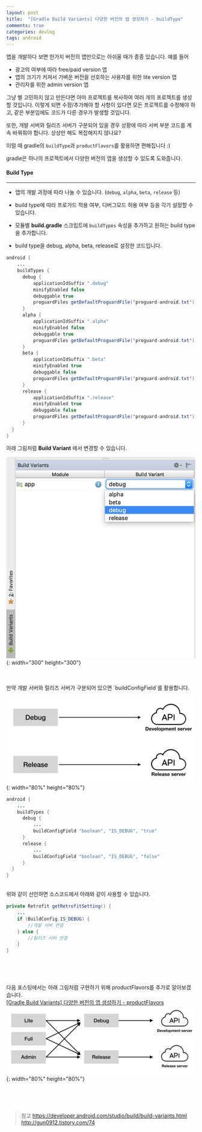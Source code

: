 ```yaml
---
layout: post
title:  "[Gradle Build Variants] 다양한 버전의 앱 생성하기 - buildType"
comments: true
categories: devlog
tags: android
---
```


앱을 개발하다 보면 한가지 버전의 앱만으로는 아쉬울 때가 종종 있습니다. 예를 들어
- 광고의 여부에 따라 free/paid version 앱
- 앱의 크기가 커져서 가벼운 버전을 선호하는 사용자를 위한 lite version 앱
- 관리자를 위한 admin version 앱

그냥 별 고민하지 않고 만든다면 아마 프로젝트를 복사하여 여러 개의 프로젝트를 생성할 것입니다. 이렇게 되면 수정/추가해야 할 사항이 있다면 모든 프로젝트를 수정해야 하고, 같은 부분임에도 코드가 다른 경우가 발생할 것입니다.

또한, 개발 서버와 릴리즈 서버가 구분되어 있을 경우 상황에 따라 서버 부분 코드를 계속 바꿔줘야 합니다. 상상만 해도 복잡해지지 않나요?

이럴 때 gradle의 `buildType`과 `productFlavors`를 활용하면 편해집니다 :)


gradle은 하나의 프로젝트에서 다양한 버전의 앱을 생성할 수 있도록 도와줍니다.


#### Build Type
---
- 앱의 개발 과정에 따라 나눌 수 있습니다. (`debug`, `alpha`, `beta`, `release` 등)
- build type에 따라 프로가드 적용 여부, 디버그모드 허용 여부 등을 각기 설정할 수 있습니다.
- 모듈별 **build.gradle** 스크립트에 `buildTypes` 속성을 추가하고 원하는 build type을 추가합니다.

- build type을 debug, alpha, beta, release로 설정한 코드입니다.
~~~java
android {
    ...
    buildTypes {
      debug {
          applicationIdSuffix ".debug"
          minifyEnabled false
          debuggable true
          proguardFiles getDefaultProguardFile('proguard-android.txt'), 'proguard-rules.pro'
      }
      alpha {
          applicationIdSuffix ".alpha"
          minifyEnabled false
          debuggable true
          proguardFiles getDefaultProguardFile('proguard-android.txt'), 'proguard-rules.pro'
      }
      beta {
          applicationIdSuffix ".beta"
          minifyEnabled true
          debuggable false
          proguardFiles getDefaultProguardFile('proguard-android.txt'), 'proguard-rules.pro'
      }
      release {
          applicationIdSuffix ".release"
          minifyEnabled true
          debuggable false
          proguardFiles getDefaultProguardFile('proguard-android.txt'), 'proguard-rules.pro'
      }
  }
}
~~~

아래 그림처럼 **Build Variant** 에서 변경할 수 있습니다.

![buildvariant_build_type](/assets/img/android/buildvariants-buildTypes.png){: width="300" height="300"}

<br/>
<br/>
만약 개발 서버와 릴리즈 서버가 구분되어 있으면 `buildConfigField`를 활용합니다.

![buildtypes-api_server](/assets//img/android/buildTypes-api_server.png){: width="80%" height="80%"}

~~~java
android {
    ...
    buildTypes {
      debug {
          ...
          buildConfigField "boolean", "IS_DEBUG", "true"
      }
      release {
          ...
          buildConfigField "boolean", "IS_DEBUG", "false"
      }
  }
}
~~~
<br/>
위와 같이 선언하면 소스코드에서 아래와 같이 사용할 수 있습니다.
<br/>

~~~java
private Retrofit getRetrofitSetting() {
    ...
    if (BuildConfig.IS_DEBUG) {
        //개발 서버 연결
    } else {
        //릴리즈 서버 연결
    }
}
~~~
<br/>
<br/>
<br/>

다음 포스팅에서는 아래 그림처럼 구현하기 위해 productFlavors를 추가로 알아보겠습니다.  
[[Gradle Build Variants] 다양한 버전의 앱 생성하기 - productFlavors](https://hye-rim.github.io/devlog/2018/03/06/devlog-android-buildvariants-2/)
![buildtypes+productFlavors](/assets/img/android/buildtypes+productflavors.png){: width="80%" height="80%"}


<br/>
<br/>
<br/>

> 참고
> https://developer.android.com/studio/build/build-variants.html
> http://gun0912.tistory.com/74
